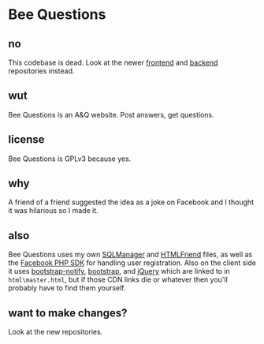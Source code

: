 # Bee Questions
## no
This codebase is dead. Look at the newer [frontend](https://github.com/HauntedBees/BeeQuestions.Site) and [backend](https://github.com/HauntedBees/BeeQuestions.API/) repositories instead.
## wut
Bee Questions is an A&Q website. Post answers, get questions.
## license
Bee Questions is GPLv3 because yes.
## why
A friend of a friend suggested the idea as a joke on Facebook and I thought it was hilarious so I made it.
## also
Bee Questions uses my own [SQLManager](https://github.com/HauntedBees/SqlManager) and [HTMLFriend](https://github.com/HauntedBees/HTMLFriend) files, as well as the [Facebook PHP SDK](https://developers.facebook.com/docs/php/gettingstarted) for handling user registration. Also on the client side it uses [bootstrap-notify](http://goodybag.github.io/bootstrap-notify/), [bootstrap](http://getbootstrap.com/), and [jQuery](http://jquery.com/) which are linked to in ```html\master.html```, but if those CDN links die or whatever then you'll probably have to find them yourself.
## want to make changes?
Look at the new repositories.
